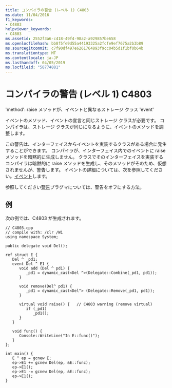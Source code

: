 ```yaml
---
title: コンパイラの警告 (レベル 1) C4803
ms.date: 11/04/2016
f1_keywords:
- C4803
helpviewer_keywords:
- C4803
ms.assetid: 2552f3a6-c418-49f4-98a2-a929857be658
ms.openlocfilehash: bb8f5fe9d55a44193325a2fcfe9ef7675a2b3b89
ms.sourcegitcommit: c7f90df497e6261764893f9cc04b5d1f1bf0b64b
ms.translationtype: MT
ms.contentlocale: ja-JP
ms.lasthandoff: 04/05/2019
ms.locfileid: "58774881"
---
```

# <a name="compiler-warning-level-1-c4803"></a>コンパイラの警告 (レベル 1) C4803

'method': raise メソッドが、イベントと異なるストレージ クラス 'event'

イベントのメソッド、イベントの宣言と同じストレージ クラスが必要です。 コンパイラは、ストレージ クラスが同じになるように、イベントのメソッドを調整します。

この警告は、インターフェイスからイベントを実装するクラスがある場合に発生することができます。 コンパイラが、インターフェイス内でのイベントに raise メソッドを暗黙的に生成しません。 クラスでそのインターフェイスを実装するコンパイラは暗黙的に raise メソッドを生成し、そのメソッドがそのため、仮想されませんが、警告します。 イベントの詳細については、次を参照してください。[イベント](../../extensions/event-cpp-component-extensions.md)します。

参照してください[警告](../../preprocessor/warning.md)プラグマについては、警告をオフにする方法。

## <a name="example"></a>例

次の例では、C4803 が生成されます。

```
// C4803.cpp
// compile with: /clr /W1
using namespace System;

public delegate void Del();

ref struct E {
   Del ^ _pd1;
   event Del ^ E1 {
      void add (Del ^ pd1) {
         _pd1 = dynamic_cast<Del ^>(Delegate::Combine(_pd1, pd1));
      }

      void remove(Del^ pd1) {
         _pd1 = dynamic_cast<Del^> (Delegate::Remove(_pd1, pd1));
      }

      virtual void raise() {   // C4803 warning (remove virtual)
         if (_pd1)
            _pd1();
      }
   }

   void func() {
      Console::WriteLine("In E::func()");
   }
};

int main() {
   E ^ ep = gcnew E;
   ep->E1 += gcnew Del(ep, &E::func);
   ep->E1();
   ep->E1 -= gcnew Del(ep, &E::func);
   ep->E1();
}
```
